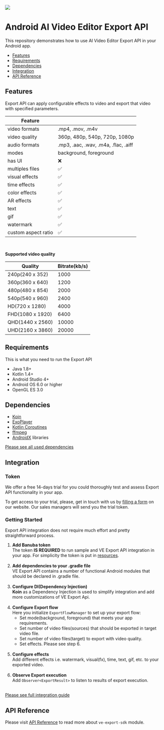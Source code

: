 [![](https://www.banuba.com/hubfs/Banuba_November2018/Images/Banuba%20SDK.png)](https://www.banuba.com/video-editor-sdk)

# Android AI Video Editor Export API

This repository demonstrates how to use AI Video Editor Export API in your Android app.

- [Features](#Features)
- [Requirements](#Requirements)
- [Dependencies](#Dependencies)
- [Integration](#Integration)
- [API Reference](#API-Reference)

## Features

Export API can apply configurable effects to video and export that video with specified parameters.

| Feature             |                                      |
|---------------------|--------------------------------------|
| video formats       | .mp4, .mov, .m4v                     |
| video quality       | 360p, 480p, 540p, 720p, 1080p        |
| audio formats       | .mp3, .aac, .wav, .m4a, .flac, .aiff |
| modes               | background, foreground               |
| has UI              | :x:                                  |
| multiples files     | :white_check_mark:                   |
| visual effects      | :white_check_mark:                   |
| time effects        | :white_check_mark:                   |
| color effects       | :white_check_mark:                   |
| AR effects          | :white_check_mark:                   |
| text                | :white_check_mark:                   |
| gif                 | :white_check_mark:                   |
| watermark           | :white_check_mark:                   |
| custom aspect ratio | :white_check_mark:                   |

<br>

__Supported video quality__

| Quality          | Bitrate(kb/s) |
|------------------|---------------|
| 240p(240 x 352)  | 1000          |
| 360p(360 x 640)  | 1200          |
| 480p(480 x 854)  | 2000          |
| 540p(540 x 960)  | 2400          |
| HD(720 x 1280)   | 4000          |
| FHD(1080 x 1920) | 6400          |
| QHD(1440 x 2560) | 10000         |
| UHD(2160 x 3860) | 20000         |

## Requirements
This is what you need to run the Export API
- Java 1.8+
- Kotlin 1.4+
- Android Studio 4+
- Android OS 6.0 or higher
- OpenGL ES 3.0  

## Dependencies
- [Koin](https://insert-koin.io/)
- [ExoPlayer](https://github.com/google/ExoPlayer)
- [Kotlin Coroutines](https://github.com/Kotlin/kotlinx.coroutines)
- [ffmpeg](https://github.com/FFmpeg/FFmpeg/tree/n3.4.1)
- [AndroidX](https://developer.android.com/jetpack/androidx) libraries

[Please see all used dependencies](mddocs/all_dependencies.md)

## Integration
### Token
We offer а free 14-days trial for you could thoroughly test and assess Export API functionality in your app.

To get access to your trial, please, get in touch with us by [filling a form](https://www.banuba.com/video-editor-sdk) on our website. Our sales managers will send you the trial token.

### Getting Started  

Export API integration does not require much effort and pretty straightforward process.
1. __Add Banuba token__ <br/>
   The token **IS REQUIRED** to run sample and VE Export API integration in your app. For simplicity the token is put in [resources](https://github.com/Banuba/ve-sdk-android-export-sample/blob/master/app/src/main/res/values/strings.xml#L6).<br/><br/>
2. __Add dependencies to your .gradle file__ <br/>
   VE Export API contains a number of functional Android modules that should be declared in .gradle file.<br/><br/>
3. __Configure DI(Dependency Injection)__ <br/>
    **Koin** as a Dependency Injection is used to simplify integration and add more customizations of VE Export Api.<br/><br/>
4. __Configure Export flow__ <br/>
    Here you initialize ```ExportFlowManager``` to set up your export flow:
   - Set mode(background, foreground) that meets your app requirements. 
   - Set number of video files(sources) that should be exported in target video file.
   - Set number of video files(target) to export with video quality.
   - Set effects. Please see step 6. <br/><br/>
5. __Configure effects__ <br/>
   Add different effects i.e. watermark, visual(fx), time, text, gif, etc. to your exported video.<br/><br/>
6. __Observe Export execution__ <br/>
   Add ```Observer<ExportResult>``` to listen to results of export execution.<br/><br/>


[Please see full integration guide](mddocs/integration.md)


## API Reference
Please visit [API Reference](mddocs/index.md) to read more about ```ve-export-sdk``` module.


